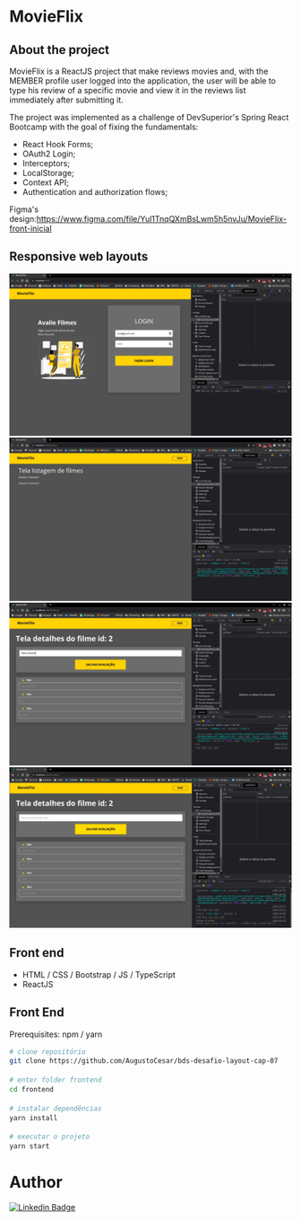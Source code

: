 # MovieFlix 

## About the project

MovieFlix is a ReactJS project that make reviews movies and, with the MEMBER profile user logged into the application, the user will be able to type his review of a specific movie and view it in the reviews list immediately after submitting it.

The project was implemented as a challenge of DevSuperior's Spring React Bootcamp with the goal of fixing the fundamentals:
- React Hook Forms;
- OAuth2 Login;
- Interceptors;
- LocalStorage;
- Context API;
- Authentication and authorization flows;

Figma's design:https://www.figma.com/file/Yul1TnqQXmBsLwm5h5nvJu/MovieFlix-front-inicial

## Responsive web layouts
![Web 1](https://github.com/AugustoCesar/assets/blob/main/img/movieflix-prints-front/01.jpeg)
![Web 2](https://github.com/AugustoCesar/assets/blob/main/img/movieflix-prints-front/02.jpeg)
![Web 3](https://github.com/AugustoCesar/assets/blob/main/img/movieflix-prints-front/03.jpeg)
![Web 4](https://github.com/AugustoCesar/assets/blob/main/img/movieflix-prints-front/04.jpeg)


## Front end
- HTML / CSS / Bootstrap / JS / TypeScript
- ReactJS

## Front End
Prerequisites: npm / yarn

```bash
# clone repositório
git clone https://github.com/AugustoCesar/bds-desafio-layout-cap-07

# enter folder frontend
cd frontend

# instalar dependências
yarn install

# executar o projeto
yarn start
```

# Author

[![Linkedin Badge](https://img.shields.io/badge/augusto&nbsp;cesar-%230077B5.svg?&style=for-the-badge&logo=linkedin&logoColor=white)](https://www.linkedin.com/in/augusto-cesar-fn/)
